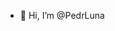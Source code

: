 - 👋 Hi, I’m @PedrLuna


<!---
PedrLuna/PedrLuna is a ✨ special ✨ repository because its `README.md` (this file) appears on your GitHub profile.
You can click the Preview link to take a look at your changes.
--->
